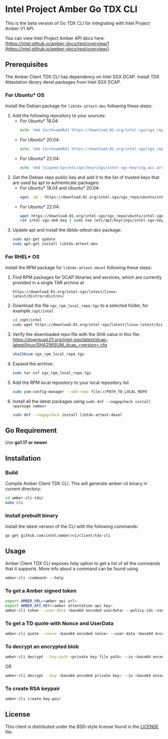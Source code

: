 # Intel Project Amber Go TDX CLI
This is the beta version of Go TDX CLI for integrating with Intel Project Amber V1 API.

You can view Intel Project Amber API docs here: [https://intel.github.io/amber-docs/rest/overview/](https://intel.github.io/amber-docs/rest/overview/)

## Prerequisites

The Amber Client TDX CLI has dependency on Intel SGX DCAP. Install TDX Attestation library devel packages from Intel SGX DCAP.

### For Ubuntu* OS
Install the Debian package for `libtdx-attest-dev` following these steps:

1. Add the following repository to your sources:
    * For Ubuntu* 18.04:
        ```sh
        echo 'deb [arch=amd64] https://download.01.org/intel-sgx/sgx_repo/ubuntu bionic main' | sudo tee /etc/apt/sources.list.d/intel-sgx.list
        ```
    * For Ubuntu* 20.04:
        ```sh
        echo 'deb [arch=amd64] https://download.01.org/intel-sgx/sgx_repo/ubuntu focal main' | sudo tee /etc/apt/sources.list.d/intel-sgx.list
        ```
    * For Ubuntu* 22.04:
        ```sh
        echo 'deb [signed-by=/etc/apt/keyrings/intel-sgx-keyring.asc arch=amd64] https://download.01.org/intel-sgx/sgx_repo/ubuntu jammy main' | sudo tee /etc/apt/sources.list.d/intel-sgx.list
        ```
2. Get the Debian repo public key and add it to the list of trusted keys that are used by apt to authenticate packages:
    * For Ubuntu* 18.04 and Ubuntu* 20.04:
        ```sh
        wget -qO - https://download.01.org/intel-sgx/sgx_repo/ubuntu/intel-sgx-deb.key | sudo apt-key add
        ```
    * For Ubuntu* 22.04:
        ```sh
        wget https://download.01.org/intel-sgx/sgx_repo/ubuntu/intel-sgx-deb.key
        cat intel-sgx-deb.key | sudo tee /etc/apt/keyrings/intel-sgx-keyring.asc > /dev/null
        ```
3. Update apt and install the *libtdx-attest-dev* package:
    ```sh
    sudo apt-get update
    sudo apt-get install libtdx-attest-dev
    ```

### For RHEL* OS
Install the RPM package for `libtdx-attest-devel` following these steps:

1. Find RPM packages for DCAP libraries and services, which are currently provided in a single TAR archive at
    ```
    https://download.01.org/intel-sgx/latest/linux-latest/distro/<distro>/
    ```
2. Download the file `sgx_rpm_local_repo.tgz` to a selected folder, for example `/opt/intel`
    ```sh
    cd /opt/intel
    sudo wget https://download.01.org/intel-sgx/latest/linux-latest/distro/<distro>/sgx_rpm_local_repo.tgz
    ```
3. Verify the downloaded repo file with the SHA value in this file:
    https://download.01.org/intel-sgx/latest/dcap-latest/linux/SHA256SUM_dcap_<version>.cfg
    ```sh
    sha256sum sgx_rpm_local_repo.tgz
    ```
4. Expand the archive:
    ```sh
    sudo tar xvf sgx_rpm_local_repo.tgz
    ```
5. Add the RPM local repository to your local repository list
    ```sh
    sudo yum-config-manager --add-repo file://PATH_TO_LOCAL_REPO
    ```
6. Install all the latest packages using `sudo dnf --nogpgcheck install <package names>`
    ```sh
    sudo dnf --nogpgcheck install libtdx-attest-devel
    ```

## Go Requirement

Use <b>go1.17 or newer</b>.

## Installation

### Build
Compile Amber Client TDX CLI. This will generate amber-cli binary in current directory:

```sh
cd amber-cli-tdx/
make cli
```

### Install prebuilt binary
Install the latest version of the CLI with the following commands:

```sh
go get github.com/intel/amber/v1/client/tdx-cli
```

## Usage

Amber Client TDX CLI exposes help option to get a list of all the
commands that it supports. More info about a command can be found using

```sh
amber-cli <command> --help
```

### To get a Amber signed token

```sh
export AMBER_URL=<amber api url>
export AMBER_API_KEY=<amber attestation api key>
amber-cli token --user-data <base64 encoded userdata> --policy-ids <comma separated amber attestation policy ids>
```

### To get a TD quote with Nonce and UserData

```sh
amber-cli quote --nonce <base64 encoded nonce> --user-data <base64 encoded userdata>
```

### To decrypt an encrypted blob

```sh
amber-cli decrypt --key-path <private key file path> --in <base64 encoded encrypted blob>
```
OR
```sh
amber-cli decrypt --key <base64 encoded private key> --in <base64 encoded encrypted blob>
```

### To create RSA keypair

```sh
amber-cli create-key-pair
```

## License

This client is distributed under the BSD-style license found in the [LICENSE](../LICENSE)
file.
